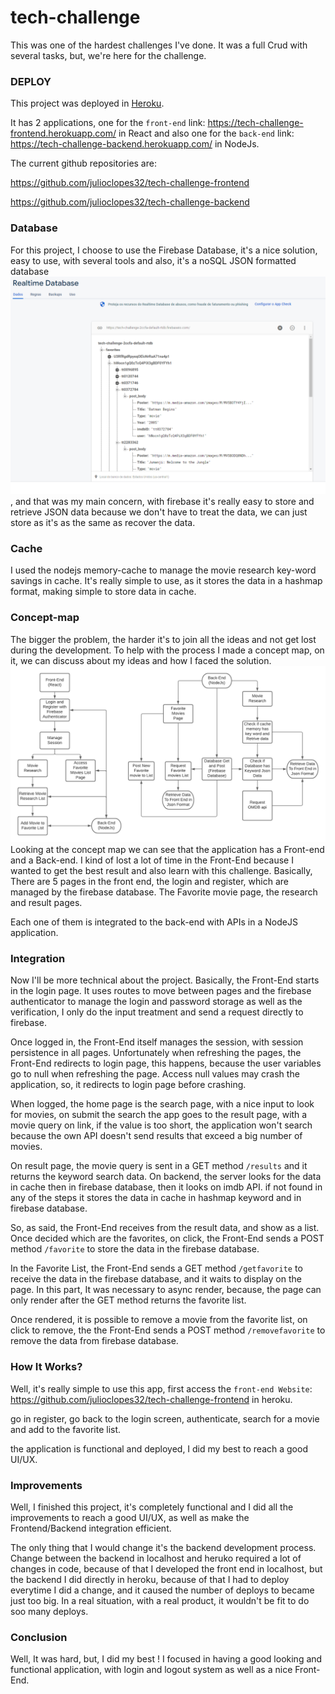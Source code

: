 # tech-challenge

This was one of the hardest challenges I've done. It was a full Crud with several tasks, but, we're here for the challenge.

### DEPLOY

This project was deployed in [Heroku](https://id.heroku.com/login).

It has 2 applications, one for the ```front-end``` link: https://tech-challenge-frontend.herokuapp.com/ in React and also one for the ```back-end``` link: https://tech-challenge-backend.herokuapp.com/ in NodeJs.

The current github repositories are:

https://github.com/julioclopes32/tech-challenge-frontend

https://github.com/julioclopes32/tech-challenge-backend

### Database

For this project, I choose to use the Firebase Database, it's a nice solution, easy to use, with several tools and also, it's a noSQL JSON formatted database
<br/>
<img src="./firebase.png">
<br/>
, and that was  my main concern, with firebase it's really easy to store and retrieve JSON data because we don't have to treat the data, we can just store as it's as the same as recover the data.

### Cache

I used the nodejs memory-cache to manage the movie research key-word savings in cache.
It's really simple to use, as it stores the data in a hashmap format, making simple to store data in cache.

### Concept-map

The bigger the problem, the harder it's to join all the ideas and not get lost during the development. To help with the process I made a concept map, on it, we can discuss about my ideas and how I faced the solution.
<br/>
<img src="./mapa Conceitual.png">
<br/>
Looking at the concept map we can see that the application has a Front-end and a Back-end.
I kind of lost a lot of time in the Front-End because I wanted to get the best result and also learn with this challenge.
Basically, There are 5 pages in the front end, the login and register, which are managed by the firebase database.
The Favorite movie page, the research and result pages.

Each one of them is integrated to the back-end with APIs in a NodeJS application.

### Integration
Now I'll be more technical about the project. Basically, the Front-End starts in the login page. It uses routes to move between pages and the firebase authenticator to manage the login and password storage as well as the verification, I only do the input treatment and send a request directly to firebase.

Once logged in, the Front-End itself manages the session, with session persistence in all pages. Unfortunately when refreshing the pages, the Front-End redirects to login page, this happens, because the user variables go to null when refreshing the page. Access null values may crash the application, so, it redirects to login page before crashing.

When logged, the home page is the search page, with a nice input to look for movies, on submit the search the app goes to the result page, with a movie query on link, if the value is too short, the application won't search because the own API doesn't send results that exceed a big number of movies.

On result page, the movie query is sent in a GET method ```/results``` and it returns the keyword search data. On backend, the server looks for the data in cache then in firebase database, then it looks on imdb API. if not found in any of the steps it stores the data in cache in hashmap keyword and in firebase database.

So, as said, the Front-End receives from the result data, and show as a list. Once decided which are the favorites, on click, the Front-End sends a POST method ```/favorite``` to store the data in the firebase database. 

In the Favorite List, the Front-End sends a GET method ```/getfavorite``` to receive the data in the firebase database, and it waits to display on the page. In this part, It was necessary to async render, because, the page can only render after the GET method returns the favorite list.

Once rendered, it is possible to remove a movie from the favorite list, on click to remove, the the Front-End sends a POST method ```/removefavorite``` to remove the data from firebase database.

### How It Works?
Well, it's really simple to use this app, first access the ```front-end Website```: https://github.com/julioclopes32/tech-challenge-frontend in heroku.

go in register, go back to the login screen, authenticate, search for a movie and add to the favorite list.

the application is functional and deployed, I did my best to reach a good UI/UX.

### Improvements

Well, I finished this project, it's completely functional and I did all the improvements to reach a good UI/UX, as well as make the Frontend/Backend integration efficient.

The only thing that I would change it's the backend development process. Change between the backend in localhost and heruko required a lot of changes in code, because of that I developed the front end in localhost, but the backend I did directly in heroku, because of that I had to deploy everytime I did a change, and it caused the number of deploys to became just too big. In a real situation, with a real product, it wouldn't be fit to do soo many deploys.

### Conclusion

Well, It was hard, but, I did my best ! I focused in having a good looking and functional application, with login and logout system as well as a nice Front-End.
